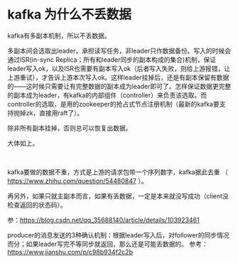 # kafka 为什么不丢数据

kafka有多副本机制，所以不丢数据。

多副本间会选取出leader，承担读写任务，非leader只作数据备份。写入的时候会通过ISR(in-sync Replica；所有和leader同步的副本构成的集合)机制，保证leader写入ok，以及ISR也需要有副本写入ok（后者写入失败，则给上游报错，让上游重试），才告诉上游本次写入ok。这样leader挂掉后，还是有副本保留有数据的——这时候只需要让有完整数据的副本成为leader即可了。怎样保证数据更完整的副本成为leader，有kafka的内部组件（controller）来负责该选取。而controller的选取，是用的zookeeper的抢占式节点注册机制（最新的kafka要支持抛掉zk，直接用raft了）。

除非所有副本挂掉，否则总可以恢复出数据。

大体如上。

<br>

kafka要做的数据不重，方式是上游的请求包带一个序列数字，kafka据此去重 （ https://www.zhihu.com/question/54480847 ）。

再另外，如果只就主副本而言，如果有丢数据，一定是本来就没写成功（client没检查返回的状态码）。

参：https://blog.csdn.net/qq_35688140/article/details/103923461

producer的消息发送的3种确认机制：根据leader写入后，对follower的同步情况而分；如果leader写完不等同步就返回，那么还是可能丢数据的。
参考：https://www.jianshu.com/p/c98b934f2c2b
